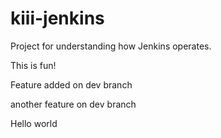 # kiii-jenkins

Project for understanding how Jenkins operates.

This is fun!

Feature added on dev branch

another feature on dev branch

Hello world
